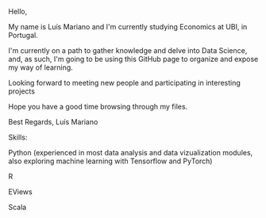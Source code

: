 Hello,

My name is Luís Mariano
and I'm currently studying
Economics at UBI, in Portugal.

I'm currently on a path to
gather knowledge and delve into
Data Science, and, as such, 
I'm going to be using 
this GitHub page to organize
and expose my way of learning.

Looking forward to meeting
new people and participating
in interesting projects

Hope you have a good time
browsing through my files.

Best Regards,
Luís Mariano

Skills: 
  
  Python
    (experienced in most data analysis
    and data vizualization modules,
    also exploring machine learning with
      Tensorflow and 
      PyTorch) 
  
  R
  
  EViews
  
  Scala
